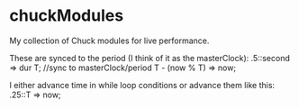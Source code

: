 # chuckModules

My collection of Chuck modules for live performance.

These are synced to the period (I think of it as the masterClock):
.5::second => dur T; //sync to masterClock/period
T - (now % T) => now;

I either advance time in while loop conditions or advance them like this:
.25::T => now;
